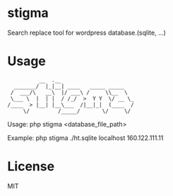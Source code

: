 # stigma
Search replace tool for wordpress database.(sqlite, ...)

# Usage

```
          __  .__
  _______/  |_|__| ____   _____ _____
 /  ___/\   __\  |/ ___\ /     \\__  \
 \___ \  |  | |  / /_/  >  Y Y  \/ __ \_
/____  > |__| |__\___  /|__|_|  (____  /
     \/         /_____/       \/     \/
```

Usage:
  php stigma <database_file_path> <target> <replace>

Example:
  php stigma ./ht.sqlite localhost 160.122.111.11

# License

MIT
